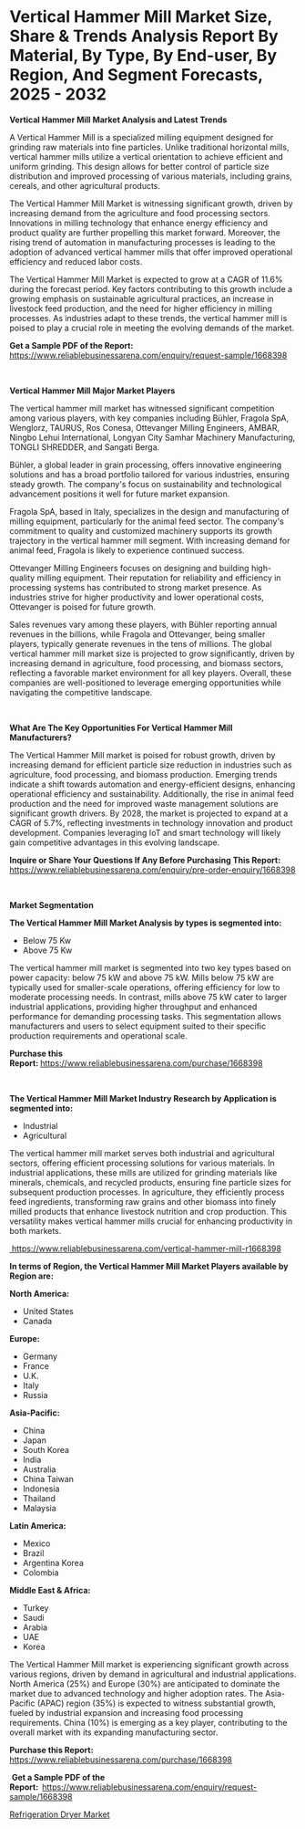 <p><h1>Vertical Hammer Mill Market Size, Share & Trends Analysis Report By Material, By Type, By End-user, By Region, And Segment Forecasts, 2025 - 2032</h1></p><p><strong>Vertical Hammer Mill Market Analysis and Latest Trends</strong></p>
<p><p>A Vertical Hammer Mill is a specialized milling equipment designed for grinding raw materials into fine particles. Unlike traditional horizontal mills, vertical hammer mills utilize a vertical orientation to achieve efficient and uniform grinding. This design allows for better control of particle size distribution and improved processing of various materials, including grains, cereals, and other agricultural products.</p><p>The Vertical Hammer Mill Market is witnessing significant growth, driven by increasing demand from the agriculture and food processing sectors. Innovations in milling technology that enhance energy efficiency and product quality are further propelling this market forward. Moreover, the rising trend of automation in manufacturing processes is leading to the adoption of advanced vertical hammer mills that offer improved operational efficiency and reduced labor costs.</p><p>The Vertical Hammer Mill Market is expected to grow at a CAGR of 11.6% during the forecast period. Key factors contributing to this growth include a growing emphasis on sustainable agricultural practices, an increase in livestock feed production, and the need for higher efficiency in milling processes. As industries adapt to these trends, the vertical hammer mill is poised to play a crucial role in meeting the evolving demands of the market.</p></p>
<p><strong>Get a Sample PDF of the Report:&nbsp;</strong> <a href="https://www.reliablebusinessarena.com/enquiry/request-sample/1668398?utm_campaign=2458&utm_medium=2&utm_source=Github&utm_content=ia&utm_term=20022025&utm_id=vertical-hammer-mill">https://www.reliablebusinessarena.com/enquiry/request-sample/1668398</a></p>
<p>&nbsp;</p>
<p><strong>Vertical Hammer Mill Major Market Players</strong></p>
<p><p>The vertical hammer mill market has witnessed significant competition among various players, with key companies including Bühler, Fragola SpA, Wenglorz, TAURUS, Ros Conesa, Ottevanger Milling Engineers, AMBAR, Ningbo Lehui International, Longyan City Samhar Machinery Manufacturing, TONGLI SHREDDER, and Sangati Berga.</p><p>Bühler, a global leader in grain processing, offers innovative engineering solutions and has a broad portfolio tailored for various industries, ensuring steady growth. The company's focus on sustainability and technological advancement positions it well for future market expansion.</p><p>Fragola SpA, based in Italy, specializes in the design and manufacturing of milling equipment, particularly for the animal feed sector. The company's commitment to quality and customized machinery supports its growth trajectory in the vertical hammer mill segment. With increasing demand for animal feed, Fragola is likely to experience continued success.</p><p>Ottevanger Milling Engineers focuses on designing and building high-quality milling equipment. Their reputation for reliability and efficiency in processing systems has contributed to strong market presence. As industries strive for higher productivity and lower operational costs, Ottevanger is poised for future growth.</p><p>Sales revenues vary among these players, with Bühler reporting annual revenues in the billions, while Fragola and Ottevanger, being smaller players, typically generate revenues in the tens of millions. The global vertical hammer mill market size is projected to grow significantly, driven by increasing demand in agriculture, food processing, and biomass sectors, reflecting a favorable market environment for all key players. Overall, these companies are well-positioned to leverage emerging opportunities while navigating the competitive landscape.</p></p>
<p>&nbsp;</p>
<p><strong>What Are The Key Opportunities For Vertical Hammer Mill Manufacturers?</strong></p>
<p><p>The Vertical Hammer Mill market is poised for robust growth, driven by increasing demand for efficient particle size reduction in industries such as agriculture, food processing, and biomass production. Emerging trends indicate a shift towards automation and energy-efficient designs, enhancing operational efficiency and sustainability. Additionally, the rise in animal feed production and the need for improved waste management solutions are significant growth drivers. By 2028, the market is projected to expand at a CAGR of 5.7%, reflecting investments in technology innovation and product development. Companies leveraging IoT and smart technology will likely gain competitive advantages in this evolving landscape.</p></p>
<p><strong>Inquire or Share Your Questions If Any Before Purchasing This Report:</strong> <a href="https://www.reliablebusinessarena.com/enquiry/pre-order-enquiry/1668398?utm_campaign=2458&utm_medium=2&utm_source=Github&utm_content=ia&utm_term=20022025&utm_id=vertical-hammer-mill">https://www.reliablebusinessarena.com/enquiry/pre-order-enquiry/1668398</a></p>
<p>&nbsp;</p>
<p><strong>Market Segmentation</strong></p>
<p><strong>The Vertical Hammer Mill Market Analysis by types is segmented into:</strong></p>
<p><ul><li>Below 75 Kw</li><li>Above 75 Kw</li></ul></p>
<p><p>The vertical hammer mill market is segmented into two key types based on power capacity: below 75 kW and above 75 kW. Mills below 75 kW are typically used for smaller-scale operations, offering efficiency for low to moderate processing needs. In contrast, mills above 75 kW cater to larger industrial applications, providing higher throughput and enhanced performance for demanding processing tasks. This segmentation allows manufacturers and users to select equipment suited to their specific production requirements and operational scale.</p></p>
<p><strong>Purchase this Report:&nbsp;</strong><a href="https://www.reliablebusinessarena.com/purchase/1668398?utm_campaign=2458&utm_medium=2&utm_source=Github&utm_content=ia&utm_term=20022025&utm_id=vertical-hammer-mill">https://www.reliablebusinessarena.com/purchase/1668398</a></p>
<p>&nbsp;</p>
<p><strong>The Vertical Hammer Mill Market Industry Research by Application is segmented into:</strong></p>
<p><ul><li>Industrial</li><li>Agricultural</li></ul></p>
<p><p>The vertical hammer mill market serves both industrial and agricultural sectors, offering efficient processing solutions for various materials. In industrial applications, these mills are utilized for grinding materials like minerals, chemicals, and recycled products, ensuring fine particle sizes for subsequent production processes. In agriculture, they efficiently process feed ingredients, transforming raw grains and other biomass into finely milled products that enhance livestock nutrition and crop production. This versatility makes vertical hammer mills crucial for enhancing productivity in both markets.</p></p>
<p><a href="https://www.reliablebusinessarena.com/vertical-hammer-mill-r1668398?utm_campaign=2458&utm_medium=2&utm_source=Github&utm_content=ia&utm_term=20022025&utm_id=vertical-hammer-mill">&nbsp;https://www.reliablebusinessarena.com/vertical-hammer-mill-r1668398</a></p>
<p><strong>In terms of Region, the Vertical Hammer Mill Market Players available by Region are:</strong></p>
<p>
    <p> <strong> North America: </strong>
        <ul>
            <li>United States</li>
            <li>Canada</li>
        </ul>
        </p> 
    <p> <strong> Europe: </strong>
        <ul>
            <li>Germany</li>
            <li>France</li>
            <li>U.K.</li>
            <li>Italy</li>
            <li>Russia</li>
        </ul>
        </p> 
    <p> <strong> Asia-Pacific: </strong>
        <ul>
            <li>China</li>
            <li>Japan</li>
            <li>South Korea</li>
            <li>India</li>
            <li>Australia</li>
            <li>China Taiwan</li>
            <li>Indonesia</li>
            <li>Thailand</li>
            <li>Malaysia</li>
        </ul>
        </p> 
    <p> <strong> Latin America: </strong>
        <ul>
            <li>Mexico</li>
            <li>Brazil</li>
            <li>Argentina Korea</li>
            <li>Colombia</li>
        </ul>
        </p> 
    <p> <strong> Middle East & Africa: </strong>
        <ul>
            <li>Turkey</li>
            <li>Saudi</li>
            <li>Arabia</li>
            <li>UAE</li>
            <li>Korea</li>
        </ul>
    </p>
    </p>
<p><p>The Vertical Hammer Mill market is experiencing significant growth across various regions, driven by demand in agricultural and industrial applications. North America (25%) and Europe (30%) are anticipated to dominate the market due to advanced technology and higher adoption rates. The Asia-Pacific (APAC) region (35%) is expected to witness substantial growth, fueled by industrial expansion and increasing food processing requirements. China (10%) is emerging as a key player, contributing to the overall market with its expanding manufacturing sector.</p></p>
<p><strong>Purchase this Report: </strong><a href="https://www.reliablebusinessarena.com/purchase/1668398?utm_campaign=2458&utm_medium=2&utm_source=Github&utm_content=ia&utm_term=20022025&utm_id=vertical-hammer-mill">https://www.reliablebusinessarena.com/purchase/1668398</a></p>
<p>&nbsp;<strong>Get a Sample PDF of the Report:&nbsp;&nbsp;</strong><a href="https://www.reliablebusinessarena.com/enquiry/request-sample/1668398?utm_campaign=2458&utm_medium=2&utm_source=Github&utm_content=ia&utm_term=20022025&utm_id=vertical-hammer-mill">https://www.reliablebusinessarena.com/enquiry/request-sample/1668398</a></p>
<p><strong></strong></p>
<p><p><a href="https://github.com/nabadeneme/Market-Research-Report-List-1/blob/main/refrigeration-dryer-market.md?utm_campaign=2458&utm_medium=2&utm_source=Github&utm_content=ia&utm_term=20022025&utm_id=vertical-hammer-mill">Refrigeration Dryer Market</a></p></p>